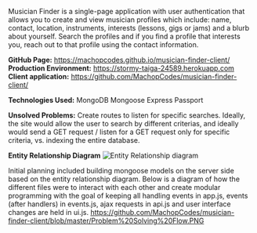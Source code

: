 Musician Finder is a single-page application with user authentication that allows you to create and view musician profiles which include: name, contact, location, instruments, interests (lessons, gigs or jams) and a blurb about yourself. Search the profiles and if you find a profile that interests you, reach out to that profile using the contact information. 

**GitHub Page:** https://machopcodes.github.io/musician-finder-client/   
**Production Environment:** https://stormy-taiga-24589.herokuapp.com
**Client application:** https://github.com/MachopCodes/musician-finder-client/

**Technologies Used:**
MongoDB
Mongoose
Express
Passport

**Unsolved Problems:**
Create routes to listen for specific searches. Ideally, the site would allow the user to search by different criterias, and ideally would send a GET request / listen for a GET request only for specific criteria, vs. indexing the entire database. 

**Entity Relationship Diagram**
![Entity Relationship diagram](https://github.com/MachopCodes/musician-finder-server/blob/master/FullStack%20ERD.PNG)


Initial planning included building mongoose models on the server side based on the entity relationship diagram. 
Below is a diagram of how the different files were to interact with each other and create modular programming with the goal of keeping all handling events in app.js, events (after handlers) in events.js, ajax requests in api.js and user interface changes are held in ui.js. 
https://github.com/MachopCodes/musician-finder-client/blob/master/Problem%20Solving%20Flow.PNG


